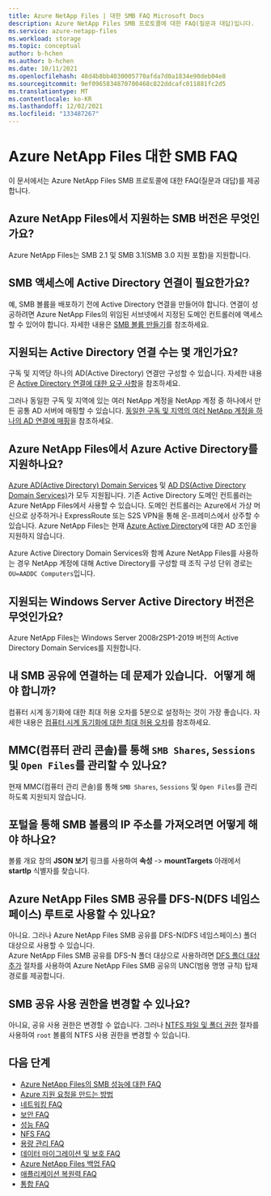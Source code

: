 ```yaml
---
title: Azure NetApp Files | 대한 SMB FAQ Microsoft Docs
description: Azure NetApp Files SMB 프로토콜에 대한 FAQ(질문과 대답)입니다.
ms.service: azure-netapp-files
ms.workload: storage
ms.topic: conceptual
author: b-hchen
ms.author: b-hchen
ms.date: 10/11/2021
ms.openlocfilehash: 48d4b8bb4030005770afda7d0a1834e90deb04e8
ms.sourcegitcommit: 9ef0965834870700468c822ddcafc011881fc2d5
ms.translationtype: MT
ms.contentlocale: ko-KR
ms.lasthandoff: 12/02/2021
ms.locfileid: "133487267"
---
```

# <a name="smb-faqs-for-azure-netapp-files"></a>Azure NetApp Files 대한 SMB FAQ

이 문서에서는 Azure NetApp Files SMB 프로토콜에 대한 FAQ(질문과 대답)를 제공합니다.

## <a name="which-smb-versions-are-supported-by-azure-netapp-files"></a>Azure NetApp Files에서 지원하는 SMB 버전은 무엇인가요?

Azure NetApp Files는 SMB 2.1 및 SMB 3.1(SMB 3.0 지원 포함)을 지원합니다. 

## <a name="is-an-active-directory-connection-required-for-smb-access"></a>SMB 액세스에 Active Directory 연결이 필요한가요? 

예, SMB 볼륨을 배포하기 전에 Active Directory 연결을 만들어야 합니다. 연결이 성공하려면 Azure NetApp Files의 위임된 서브넷에서 지정된 도메인 컨트롤러에 액세스할 수 있어야 합니다.  자세한 내용은 [SMB 볼륨 만들기](./azure-netapp-files-create-volumes-smb.md)를 참조하세요. 

## <a name="how-many-active-directory-connections-are-supported"></a>지원되는 Active Directory 연결 수는 몇 개인가요?

구독 및 지역당 하나의 AD(Active Directory) 연결만 구성할 수 있습니다. 자세한 내용은 [Active Directory 연결에 대한 요구 사항](create-active-directory-connections.md#requirements-for-active-directory-connections)을 참조하세요. 

그러나 동일한 구독 및 지역에 있는 여러 NetApp 계정을 NetApp 계정 중 하나에서 만든 공통 AD 서버에 매핑할 수 있습니다. [동일한 구독 및 지역의 여러 NetApp 계정을 하나의 AD 연결에 매핑](create-active-directory-connections.md#shared_ad)을 참조하세요. 

## <a name="does-azure-netapp-files-support-azure-active-directory"></a>Azure NetApp Files에서 Azure Active Directory를 지원하나요? 

[Azure AD(Active Directory) Domain Services](../active-directory-domain-services/overview.md) 및 [AD DS(Active Directory Domain Services)](/windows-server/identity/ad-ds/get-started/virtual-dc/active-directory-domain-services-overview)가 모두 지원됩니다. 기존 Active Directory 도메인 컨트롤러는 Azure NetApp Files에서 사용할 수 있습니다. 도메인 컨트롤러는 Azure에서 가상 머신으로 상주하거나 ExpressRoute 또는 S2S VPN을 통해 온-프레미스에서 상주할 수 있습니다. Azure NetApp Files는 현재 [Azure Active Directory](https://azure.microsoft.com/resources/videos/azure-active-directory-overview/)에 대한 AD 조인을 지원하지 않습니다.

Azure Active Directory Domain Services와 함께 Azure NetApp Files를 사용하는 경우 NetApp 계정에 대해 Active Directory를 구성할 때 조직 구성 단위 경로는 `OU=AADDC Computers`입니다.

## <a name="what-versions-of-windows-server-active-directory-are-supported"></a>지원되는 Windows Server Active Directory 버전은 무엇인가요?

Azure NetApp Files는 Windows Server 2008r2SP1-2019 버전의 Active Directory Domain Services를 지원합니다.

## <a name="im-having-issues-connecting-to-my-smb-share-what-should-i-do"></a>내 SMB 공유에 연결하는 데 문제가 있습니다.   어떻게 해야 합니까?

컴퓨터 시계 동기화에 대한 최대 허용 오차를 5분으로 설정하는 것이 가장 좋습니다. 자세한 내용은 [컴퓨터 시계 동기화에 대한 최대 허용 오차](/previous-versions/windows/it-pro/windows-server-2012-r2-and-2012/jj852172(v=ws.11))를 참조하세요. 

## <a name="can-i-manage-smb-shares-sessions-and-open-files-through-computer-management-console-mmc"></a>MMC(컴퓨터 관리 콘솔)를 통해 `SMB Shares`, `Sessions` 및 `Open Files`를 관리할 수 있나요?

현재 MMC(컴퓨터 관리 콘솔)를 통해 `SMB Shares`, `Sessions` 및 `Open Files`를 관리하도록 지원되지 않습니다.

## <a name="how-can-i-obtain-the-ip-address-of-an-smb-volume-via-the-portal"></a>포털을 통해 SMB 볼륨의 IP 주소를 가져오려면 어떻게 해야 하나요?

볼륨 개요 창의 **JSON 보기** 링크를 사용하여 **속성** -> **mountTargets** 아래에서 **startIp** 식별자를 찾습니다.

## <a name="can-an-azure-netapp-files-smb-share-act-as-an-dfs-namespace-dfs-n-root"></a>Azure NetApp Files SMB 공유를 DFS-N(DFS 네임스페이스) 루트로 사용할 수 있나요?

아니요. 그러나 Azure NetApp Files SMB 공유를 DFS-N(DFS 네임스페이스) 폴더 대상으로 사용할 수 있습니다.   
Azure NetApp Files SMB 공유를 DFS-N 폴더 대상으로 사용하려면 [DFS 폴더 대상 추가](/windows-server/storage/dfs-namespaces/add-folder-targets#to-add-a-folder-target) 절차를 사용하여 Azure NetApp Files SMB 공유의 UNC(범용 명명 규칙) 탑재 경로를 제공합니다.  

## <a name="can-the-smb-share-permissions-be-changed"></a>SMB 공유 사용 권한을 변경할 수 있나요?   

아니요, 공유 사용 권한은 변경할 수 없습니다. 그러나 [NTFS 파일 및 폴더 권한](azure-netapp-files-create-volumes-smb.md#ntfs-file-and-folder-permissions) 절차를 사용하여 `root` 볼륨의 NTFS 사용 권한을 변경할 수 있습니다. 


## <a name="next-steps"></a>다음 단계  

- [Azure NetApp Files의 SMB 성능에 대한 FAQ](azure-netapp-files-smb-performance.md)
- [Azure 지원 요청을 만드는 방법](../azure-portal/supportability/how-to-create-azure-support-request.md)
- [네트워킹 FAQ](faq-networking.md)
- [보안 FAQ](faq-security.md)
- [성능 FAQ](faq-performance.md)
- [NFS FAQ](faq-nfs.md)
- [용량 관리 FAQ](faq-capacity-management.md)
- [데이터 마이그레이션 및 보호 FAQ](faq-data-migration-protection.md)
- [Azure NetApp Files 백업 FAQ](faq-backup.md)
- [애플리케이션 복원력 FAQ](faq-application-resilience.md)
- [통합 FAQ](faq-integration.md)
